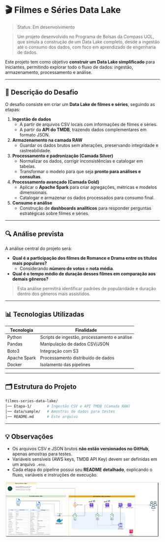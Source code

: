 # 🎬 Filmes e Séries Data Lake
>   Status: Em desenvolvimento

> Um projeto desenvolvido no Programa de Bolsas da Compass UOL, que simula a construção de um Data Lake completo, desde a ingestão até o consumo dos dados, com foco em aprendizado de engenharia de dados.
> 

Este projeto tem como objetivo **construir um Data Lake simplificado** para iniciantes, permitindo explorar todo o fluxo de dados: ingestão, armazenamento, processamento e análise.

---

## 📝 Descrição do Desafio

O desafio consiste em criar um **Data Lake de filmes e séries**, seguindo as etapas:

1. **Ingestão de dados**
    - A partir de arquivos CSV locais com informações de filmes e séries.
    - A partir da **API do TMDB**, trazendo dados complementares em formato JSON.
2. **Armazenamento na camada RAW**
    - Guardar os dados brutos sem alterações, preservando integridade e rastreabilidade.
3. **Processamento e padronização (Camada Silver)**
    - Normalizar os dados, corrigir inconsistências e catalogar em tabelas.
    - Transformar o modelo para que seja **pronto para análises e consultas**.
4. **Processamento avançado (Camada Gold)**
    - Aplicar o **Apache Spark** para criar agregações, métricas e modelos dimensionais.
    - Catalogar e armazenar os dados processados para consumo final.
5. **Consumo e análise**
    - Construção de **dashboards analíticos** para responder perguntas estratégicas sobre filmes e séries.

---

## 🔍 Análise prevista

A análise central do projeto será:

- **Qual é a participação dos filmes de Romance e Drama entre os títulos mais populares?**
    - Considerando **número de votos** e **nota média**.
- **Qual é o tempo médio de duração desses filmes em comparação aos demais gêneros?**

> Esta análise permitirá identificar padrões de popularidade e duração dentro dos gêneros mais assistidos.
> 

---

## 📊 Tecnologias Utilizadas

| Tecnologia | Finalidade |
| --- | --- |
| Python | Scripts de ingestão, processamento e análise |
| Pandas | Manipulação de dados CSV/JSON |
| Boto3 | Integração com S3 |
| Apache Spark | Processamento distribuído de dados |
| Docker | Isolamento das pipelines |

---

## 🗂 Estrutura do Projeto

```bash
filmes-series-data-lake/
│── Etapa-1/       # Ingestão CSV e API TMDB (Camada RAW)
│── data/sample/   # Amostras de dados para testes
│── README.md      # Este arquivo

```

---

## 💡 Observações

- Os arquivos CSV e JSON brutos **não estão versionados no GitHub**, apenas amostras para testes.
- Variáveis sensíveis (AWS keys, TMDB API Key) devem ser definidas em um arquivo `.env`.
- Cada etapa do pipeline possui seu **README detalhado**, explicando o fluxo, variáveis e instruções de execução.

![image.png](assets/image.png)
